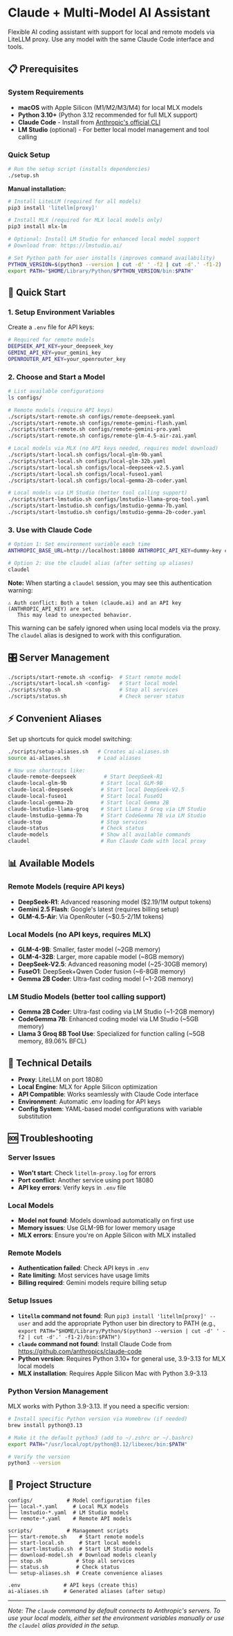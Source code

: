 # Claude + Multi-Model AI Assistant

Flexible AI coding assistant with support for local and remote models via LiteLLM proxy. Use any model with the same Claude Code interface and tools.

## 📋 Prerequisites

### System Requirements
- **macOS** with Apple Silicon (M1/M2/M3/M4) for local MLX models
- **Python 3.10+** (Python 3.12 recommended for full MLX support)
- **Claude Code** - Install from [Anthropic's official CLI](https://github.com/anthropics/claude-code)
- **LM Studio** (optional) - For better local model management and tool calling

### Quick Setup

```bash
# Run the setup script (installs dependencies)
./setup.sh
```

**Manual installation:**
```bash
# Install LiteLLM (required for all models)
pip3 install 'litellm[proxy]'

# Install MLX (required for MLX local models only)
pip3 install mlx-lm

# Optional: Install LM Studio for enhanced local model support
# Download from: https://lmstudio.ai/

# Set Python path for user installs (improves command availability)
PYTHON_VERSION=$(python3 --version | cut -d' ' -f2 | cut -d'.' -f1-2)
export PATH="$HOME/Library/Python/$PYTHON_VERSION/bin:$PATH"
```

## 🚀 Quick Start

### 1. Setup Environment Variables

Create a `.env` file for API keys:
```bash
# Required for remote models
DEEPSEEK_API_KEY=your_deepseek_key
GEMINI_API_KEY=your_gemini_key  
OPENROUTER_API_KEY=your_openrouter_key
```

### 2. Choose and Start a Model

```bash
# List available configurations
ls configs/

# Remote models (require API keys)
./scripts/start-remote.sh configs/remote-deepseek.yaml
./scripts/start-remote.sh configs/remote-gemini-flash.yaml
./scripts/start-remote.sh configs/remote-gemini-pro.yaml
./scripts/start-remote.sh configs/remote-glm-4.5-air-zai.yaml

# Local models via MLX (no API keys needed, requires model download)
./scripts/start-local.sh configs/local-glm-9b.yaml
./scripts/start-local.sh configs/local-glm-32b.yaml
./scripts/start-local.sh configs/local-deepseek-v2.5.yaml
./scripts/start-local.sh configs/local-fuseo1.yaml
./scripts/start-local.sh configs/local-gemma-2b-coder.yaml

# Local models via LM Studio (better tool calling support)
./scripts/start-lmstudio.sh configs/lmstudio-llama-groq-tool.yaml
./scripts/start-lmstudio.sh configs/lmstudio-gemma-7b.yaml
./scripts/start-lmstudio.sh configs/lmstudio-gemma-2b-coder.yaml
```

### 3. Use with Claude Code

```bash
# Option 1: Set environment variable each time
ANTHROPIC_BASE_URL=http://localhost:18080 ANTHROPIC_API_KEY=dummy-key claude

# Option 2: Use the claudel alias (after setting up aliases)
claudel
```

**Note:** When starting a `claudel` session, you may see this authentication warning:
```
⚠ Auth conflict: Both a token (claude.ai) and an API key (ANTHROPIC_API_KEY) are set.
   This may lead to unexpected behavior.
```
This warning can be safely ignored when using local models via the proxy. The `claudel` alias is designed to work with this configuration.

## 🎛️ Server Management

```bash
./scripts/start-remote.sh <config>  # Start remote model
./scripts/start-local.sh <config>   # Start local model  
./scripts/stop.sh                   # Stop all services
./scripts/status.sh                 # Check server status
```

## ⚡ Convenient Aliases

Set up shortcuts for quick model switching:
```bash
./scripts/setup-aliases.sh   # Creates ai-aliases.sh
source ai-aliases.sh         # Load aliases

# Now use shortcuts like:
claude-remote-deepseek         # Start DeepSeek-R1
claude-local-glm-9b           # Start local GLM-9B
claude-local-deepseek         # Start local DeepSeek-V2.5
claude-local-fuseo1           # Start local FuseO1
claude-local-gemma-2b         # Start local Gemma 2B
claude-lmstudio-llama-groq    # Start Llama 3 Groq via LM Studio
claude-lmstudio-gemma-7b      # Start CodeGemma 7B via LM Studio
claude-stop                   # Stop services
claude-status                 # Check status
claude-models                 # Show all available commands
claudel                       # Run Claude Code with local proxy
```

## 📊 Available Models

### Remote Models (require API keys)
- **DeepSeek-R1**: Advanced reasoning model ($2.19/1M output tokens)
- **Gemini 2.5 Flash**: Google's latest (requires billing setup)
- **GLM-4.5-Air**: Via OpenRouter (~$0.5-2/1M tokens)

### Local Models (no API keys, requires MLX)
- **GLM-4-9B**: Smaller, faster model (~2GB memory)
- **GLM-4-32B**: Larger, more capable model (~8GB memory)
- **DeepSeek-V2.5**: Advanced reasoning model (~25-30GB memory)
- **FuseO1**: DeepSeek+Qwen Coder fusion (~6-8GB memory)
- **Gemma 2B Coder**: Ultra-fast coding model (~1-2GB memory)

### LM Studio Models (better tool calling support)
- **Gemma 2B Coder**: Ultra-fast coding via LM Studio (~1-2GB memory)
- **CodeGemma 7B**: Enhanced coding model via LM Studio (~5GB memory)
- **Llama 3 Groq 8B Tool Use**: Specialized for function calling (~5GB memory, 89.06% BFCL)

## 🔧 Technical Details

- **Proxy**: LiteLLM on port 18080
- **Local Engine**: MLX for Apple Silicon optimization
- **API Compatible**: Works seamlessly with Claude Code interface
- **Environment**: Automatic .env loading for API keys
- **Config System**: YAML-based model configurations with variable substitution

## 🆘 Troubleshooting

### Server Issues
- **Won't start**: Check `litellm-proxy.log` for errors
- **Port conflict**: Another service using port 18080
- **API key errors**: Verify keys in `.env` file

### Local Models
- **Model not found**: Models download automatically on first use
- **Memory issues**: Use GLM-9B for lower memory usage
- **MLX errors**: Ensure you're on Apple Silicon with MLX installed

### Remote Models
- **Authentication failed**: Check API keys in `.env`
- **Rate limiting**: Most services have usage limits
- **Billing required**: Gemini models require billing setup

### Setup Issues
- **`litellm` command not found**: Run `pip3 install 'litellm[proxy]' --user` and add the appropriate Python user bin directory to PATH (e.g., `export PATH="$HOME/Library/Python/$(python3 --version | cut -d' ' -f2 | cut -d'.' -f1-2)/bin:$PATH")`
- **`claude` command not found**: Install Claude Code from https://github.com/anthropics/claude-code
- **Python version**: Requires Python 3.10+ for general use, 3.9-3.13 for MLX local models
- **MLX installation**: Requires Apple Silicon Mac with Python 3.9-3.13

### Python Version Management
MLX works with Python 3.9-3.13. If you need a specific version:
```bash
# Install specific Python version via Homebrew (if needed)
brew install python@3.13

# Make it the default python3 (add to ~/.zshrc or ~/.bashrc)
export PATH="/usr/local/opt/python@3.12/libexec/bin:$PATH"

# Verify the version
python3 --version
```

## 📁 Project Structure

```
configs/           # Model configuration files
├── local-*.yaml     # Local MLX models
├── lmstudio-*.yaml  # LM Studio models
└── remote-*.yaml    # Remote API models

scripts/           # Management scripts
├── start-remote.sh    # Start remote models
├── start-local.sh     # Start local models
├── start-lmstudio.sh  # Start LM Studio models
├── download-model.sh  # Download models cleanly
├── stop.sh           # Stop all services
├── status.sh         # Check status
└── setup-aliases.sh  # Create convenience aliases

.env              # API keys (create this)
ai-aliases.sh     # Generated aliases (after setup)
```

---
*Note: The `claude` command by default connects to Anthropic's servers. To use your local models, either set the environment variables manually or use the `claudel` alias provided in the setup.*
